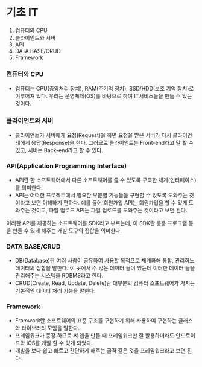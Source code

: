 # 기초 IT

1. 컴퓨터와 CPU
2. 클라이언트와 서버
3. API
4. DATA BASE/CRUD
5. Framework

### 컴퓨터와 CPU
- 컴퓨터는 CPU(중앙처리 장치), RAM(주기억 장치), SSD/HDD(보조 기억 장치)로 이루어져 있다. 우리는 운영체제(OS)를 바탕으로 하여 IT서비스들을 만들 수 있는 것이다.

### 클라이언트와 서버
- 클라이언트가 서버에게 요청(Request)을 하면 요청을 받은 서버가 다시 클라이언테에게 응답(Response)을 한다. 그러므로 클라이언트는 Front-end라고 말 할 수 있고, 서버는 Back-end라고 할 수 있다.

### API(Application Programming Interface)
- API란 한 소프트웨어에서 다른 소프트웨어를 쓸 수 있도록 구축한 체계(인터페이스)를 의미한다.
- API는 어떠한 프로젝트에서 필요한 부분별 기능들을 구현할 수 있도록 도와주는 것이라고 보면 이해하기 편하다. 예를 들어 회원가입 API는 회원가입을 할 수 있게 도와주는 것이고, 파일 업로드 API는 파일 업로드를 도와주는 것이라고 보면 된다.

이러한 API를 제공하는 소프트웨어를 SDK라고 부르는데, 이 SDK란 응용 프로그램 등을 만들 수 있게 해주는 개발 도구의 집합을 의미한다.

### DATA BASE/CRUD
- DB(Database)란 여러 사람이 공유하여 사용할 목적으로 체계화해 통합, 관리하느 데이터의 집합을 말한다. 이 곳에서 수 많은 데이터 들이 있는데 이러한 데이터 들을 관리해주는 시스템을 RDBMS라고 한다.
- CRUD(Create, Read, Update, Delete)란 대부분의 컴퓨터 소프트웨어가 가지는 기본적인 데이터 처리 기능을 말한다.

### Framework
- Framwork란 소프트웨어의 표준 구조를 구현하기 위해 사용하여 구현하는 클래스와 라이브러리 모임을 말한다.
- 프레임워크가 등장 하므로 써 앱을 만들 때 프레임워크만 잘 활용하더라도 안드로이드와 iOS를 개발 할 수 있게 되었다.
- 개발을 보다 쉽고 빠르고 간단하게 해주는 골격 같은 것을 프레임워크라고 보면 된다.
